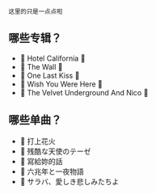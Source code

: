     这里的只是一点点啦

## 哪些专辑？

- 🎵 Hotel California                   💽
- 🎵 The Wall                           💽
- 🎵 One Last Kiss                      💽
- 🎵 Wish You Were Here                 💽
- 🎵 The Velvet Underground And Nico    💽


## 哪些单曲？

- 🎵 打上花火
- 🎵 残酷な天使のテーゼ
- 🎵 寫給妳的話
- 🎵 六兆年と一夜物語
- 🎵 サラバ、愛しき悲しみたちよ
